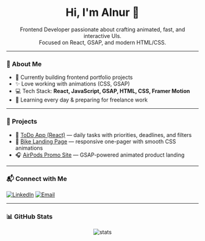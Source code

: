 <h1 align="center">Hi, I'm Alnur 👋</h1>

<p align="center">
  Frontend Developer passionate about crafting animated, fast, and interactive UIs. <br />
  Focused on React, GSAP, and modern HTML/CSS.
</p>

---

### 🚀 About Me

- 🎯 Currently building frontend portfolio projects
- ✨ Love working with animations (CSS, GSAP)
- 💻 Tech Stack: **React, JavaScript, GSAP, HTML, CSS, Framer Motion**
- 🌱 Learning every day & preparing for freelance work

---

### 📌 Projects

- 📝 [ToDo App (React)]([https://your-link.vercel.app](https://alnurkengesbay.github.io/todo-app/)) — daily tasks with priorities, deadlines, and filters  
- 🚴 [Bike Landing Page]([https://your-link.vercel.app](https://alnurkengesbay.github.io/bike-landing/)) — responsive one-pager with smooth CSS animations  
- 🎧 [AirPods Promo Site]([https://your-link.vercel.app](https://alnurkengesbay.github.io/airpods-max-landing/)) — GSAP-powered animated product landing

---

### 📬 Connect with Me

[![LinkedIn](https://img.shields.io/badge/LinkedIn-%230077B5.svg?&style=flat&logo=linkedin&logoColor=white)](www.linkedin.com/in/alnur-kengesbay-4929892b1)
[![Email](https://img.shields.io/badge/email-black?style=flat&logo=gmail&logoColor=white)](alnurkenesbay@gmail.com)

---

### 📊 GitHub Stats

<p align="center">
  <img src="https://github-readme-stats.vercel.app/api?username=YOUR_USERNAME&show_icons=true&theme=radical" alt="stats" />
</p>

<!--
**alnurkengesbay/alnurkengesbay** is a ✨ _special_ ✨ repository because its `README.md` (this file) appears on your GitHub profile.

Here are some ideas to get you started:

- 🔭 I’m currently working on ...
- 🌱 I’m currently learning ...
- 👯 I’m looking to collaborate on ...
- 🤔 I’m looking for help with ...
- 💬 Ask me about ...
- 📫 How to reach me: ...
- 😄 Pronouns: ...
- ⚡ Fun fact: ...
-->

